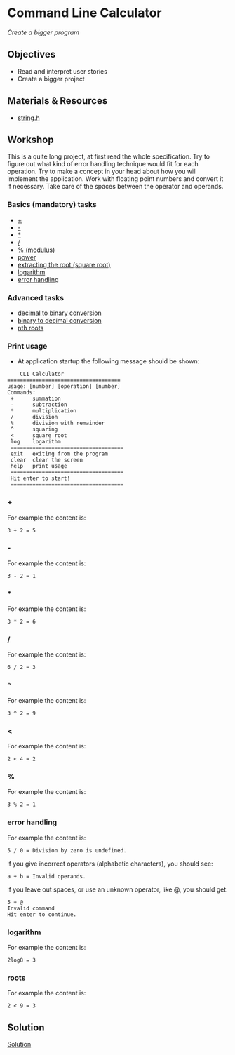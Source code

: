 # Command Line Calculator
*Create a bigger program*

## Objectives
 - Read and interpret user stories
 - Create a bigger project


## Materials & Resources

- [string.h](https://www.tutorialspoint.com/c_standard_library/string_h.htm)

## Workshop
This is a quite long project, at first read the whole specification. Try to figure out what kind of error handling technique would fit for each operation. Try to make a concept in your head about how you will implement the application. Work with floating point numbers and convert it if necessary. Take care of the spaces between the operator and operands.

### Basics (mandatory) tasks
- [+](#)
- [-](#)
- [*](#)
- [/](#)
- [% (modulus)](#)
- [power](https://en.wikipedia.org/wiki/Exponentiation)
- [extracting the root (square root)](#)
- [logarithm](https://en.wikipedia.org/wiki/Logarithm)
- [error handling](#)

### Advanced tasks
- [decimal to binary conversion](http://www.wikihow.com/Convert-from-Decimal-to-Binary)
- [binary to decimal conversion](http://www.wikihow.com/Convert-from-Binary-to-Decimal)
- [nth roots](https://en.wikipedia.org/wiki/Nth_root)

### Print usage
 - At application startup the following message should be shown:

```
	CLI Calculator
====================================
usage: [number] [operation] [number]
Commands:
 +		summation
 -		subtraction
 *		multiplication
 /		division
 % 		division with remainder
 ^		squaring
 <		square root
 log	logarithm
 ====================================
 exit	exiting from the program
 clear	clear the screen
 help	print usage
 ====================================
 Hit enter to start!
 ====================================
 ```

### +

For example the content is:

```
3 + 2 = 5

```

### -


For example the content is:

```
3 - 2 = 1

```

### *

For example the content is:

```
3 * 2 = 6

```

### /

For example the content is:

```
6 / 2 = 3

```

### ^

For example the content is:

```
3 ^ 2 = 9

```

### <

For example the content is:

```
2 < 4 = 2

```

### %

For example the content is:

```
3 % 2 = 1

```

### error handling

For example the content is:

```
5 / 0 = Division by zero is undefined.
```
if you give incorrect operators (alphabetic characters), you should see:
```
a + b = Invalid operands.
```
if you leave out spaces, or use an unknown operator, like @, you should get:
```
5 + @
Invalid command
Hit enter to continue.
```


### logarithm

For example the content is:

```
2log8 = 3

```

### roots

For example the content is:

```
2 < 9 = 3

```


## Solution
[Solution]()